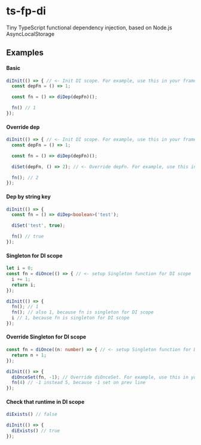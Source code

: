 # ts-fp-di
Tiny TypeScript functional dependency injection, based on Node.js AsyncLocalStorage

## Examples

#### Basic

```typescript
diInit(() => { // <- Init DI scope. For example, use this in your framework middleware on each request
  const depFn = () => 1;

  const fn = () => diDep(depFn)();

  fn() // 1
});
```

#### Override dep

```typescript
diInit(() => { // <- Init DI scope. For example, use this in your framework middleware on each request
  const depFn = () => 1;

  const fn = () => diDep(depFn)();

  diSet(depFn, () => 2); // <- Override depFn. For example, use this in your unit tests

  fn(); // 2
});
```

#### Dep by string key

```typescript
diInit(() => {
  const fn = () => diDep<boolean>('test');

  diSet('test', true);

  fn() // true
});
```

#### Singleton for DI scope

```typescript
let i = 0;
const fn = diOnce(() => { // <- setup Singleton function for DI scope
  i += 1;
  return i;
});

diInit(() => {
  fn(); // 1
  fn(); // also 1, because fn is singleton for DI scope
  i // 1, because fn is singleton for DI scope
});
```

#### Override Singleton for DI scope

```typescript
const fn = diOnce((n: number) => { // <- setup Singleton function for DI scope
  return n + 1;
});

diInit(() => {
  diOnceSet(fn, -1); // Override diOnceSet. For example, use this in your unit tests
  fn(4) // -1 instead 5, because -1 set on prev line
});
```

#### Check that runtime in DI scope

```typescript
diExists() // false

diInit(() => {
  diExists() // true
});
```
